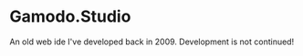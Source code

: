 Gamodo.Studio
=============

An old web ide I've developed back in 2009. Development is not continued! 
